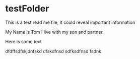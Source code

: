 # testFolder
This is a test read me file, it could reveal important information

My Name is Tom I live with my son and partner.

Here is some text

dfdffsdfskjdnfskd
dfskdfnsd
sdfksdfnsd
fsdnk
